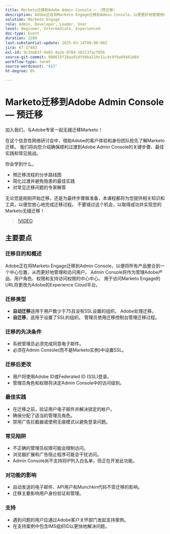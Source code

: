 ```yaml
---
title: Marketo迁移到Adobe Admin Console — （预迁移）
description: Adobe正在将Marketo Engage迁移到Admin Console，以便更好地管理用户。 了解自动和自助迁移类型、先决条件、迁移后更改、最佳实践、常见隐患以及支持。 访问Adobe Experience League网站上的会议录像。
solution: Marketo Engage
role: Admin, Developer, Leader, User
level: Beginner, Intermediate, Experienced
doc-type: Event
duration: 2280
last-substantial-update: 2025-03-14T00:00:00Z
jira: KT-17483
exl-id: 9c3da83f-9e02-4a2e-9784-10213facf056
source-git-commit: 088615f28aa91dfd4ba119c11c4c9f8a89441d84
workflow-type: tm+mt
source-wordcount: '417'
ht-degree: 0%

---
```


# Marketo迁移到Adobe Admin Console — 预迁移

加入我们，与Adobe专家一起无缝迁移Marketo！

在这个信息性网络研讨会中，借助Adobe的客户体验和身份团队抢先了解Marketo迁移。 我们将向您介绍确保顺利过渡到Adobe Admin Console的关键步骤、最佳实践和常见挑战。

你会学到什么，

* 预迁移流程的分步路线图
* 简化过渡并避免隐患的最佳实践
* 对常见迁移问题的专家解答

无论您是刚刚开始迁移，还是为最终步骤做准备，本课程都将为您提供相关知识和工具，以便您放心地完成迁移过程。 不要错过这个机会，以取得成功并实现您的Marketo无缝迁移！

>[!VIDEO](https://video.tv.adobe.com/v/3449712/?learn=on&enablevpops)

## 主要要点

### 迁移目的和概述

Adobe正在将Marketo Engage迁移到Admin Console，以便将所有产品整合到一个中心位置，从而更好地管理和访问用户。  Admin Console将作为管理Adobe产品、用户角色、权限和支持访问权限的中心中心。 用于访问Marketo Engage的URL将更改为Adobe的Experience Cloud平台。

### 迁移类型

* **自动迁移**&#x200B;适用于用户数少于75且没有SSL设置的组织。 Adobe处理迁移。
* **自迁移**，适用于设置了SSL的组织。 管理员使用迁移控制台管理迁移过程。

### 迁移的先决条件

* 系统管理员必须完成同意电子邮件。
* 必须在Admin Console(而不是Marketo实例)中设置SSL。

### 迁移后更改

* 用户将使用Adobe ID或Federated ID (SSL)登录。
* 管理员角色和权限将决定Admin Console中的访问级别。

### 最佳实践

* 在迁移之前，验证用户电子邮件并解决锁定的帐户。
* 确保分配了适当的管理员角色。
* 禁用广告拦截器或使用无痕模式以避免登录问题。

### 常见陷阱

* 不正确的管理员权限可能会限制访问。
* 浏览器扩展和广告阻止程序可能会干扰访问。
* Admin Console尚不支持将IP列入白名单，但正在开发此功能。

### 对功能的影响

* 自动发送的电子邮件、API用户和Munchkin代码不受迁移的影响。
* 迁移主要影响用户身份验证和管理。

### 支持

* 遇到问题的用户应通过Adobe客户关怀部门发起支持案例。
* 在支持案例中包含IMS组织ID以更快地解决问题。
